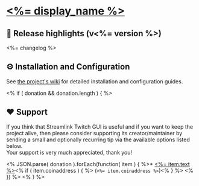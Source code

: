 [<%= display_name %>](<%= homepage %>)
===

## 🎉 Release highlights (v<%= version %>)

<%= changelog %>

## ⚙️ Installation and Configuration

See [the project's wiki](https://github.com/streamlink/streamlink-twitch-gui/wiki) for detailed installation and configuration guides.

<% if ( donation && donation.length ) { %>
## ❤️ Support

If you think that Streamlink Twitch GUI is useful and if you want to keep the project alive, then please consider supporting its creator/maintainer by sending a small and optionally recurring tip via the available options listed below.  
Your support is very much appreciated, thank you!

<% JSON.parse( donation ).forEach(function( item ) { %>* [<%= item.text %>](<%= item.url %>)<% if ( item.coinaddress ) { %> (`<%= item.coinaddress %>`)<% } %>
<% }) %>
<% } %>
